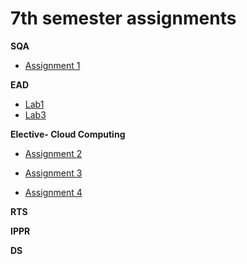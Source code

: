 # 7th semester assignments

**SQA**

- [Assignment 1](https://github.com/sakshamgurung/classAssignments/blob/master/sqa/assignment%201/assignment%201.md)

**EAD** 
- [Lab1](https://github.com/sakshamgurung/classAssignments/blob/master/ead/lab1/lab1.md)
- [Lab3](https://github.com/sakshamgurung/classAssignments/blob/master/ead/lab3/Creation%20pattern%20note.md)

**Elective- Cloud Computing**  

- [Assignment 2](https://github.com/sakshamgurung/classAssignments/blob/master/cc/assignment%202/assignment%202.md)

- [Assignment 3](https://github.com/sakshamgurung/classAssignments/blob/master/cc/assignment%203/assignment%203.md)

- [Assignment 4](https://github.com/sakshamgurung/classAssignments/blob/master/cc/assignment%204/assignment%204.md)

**RTS**  

**IPPR**  

**DS**  
